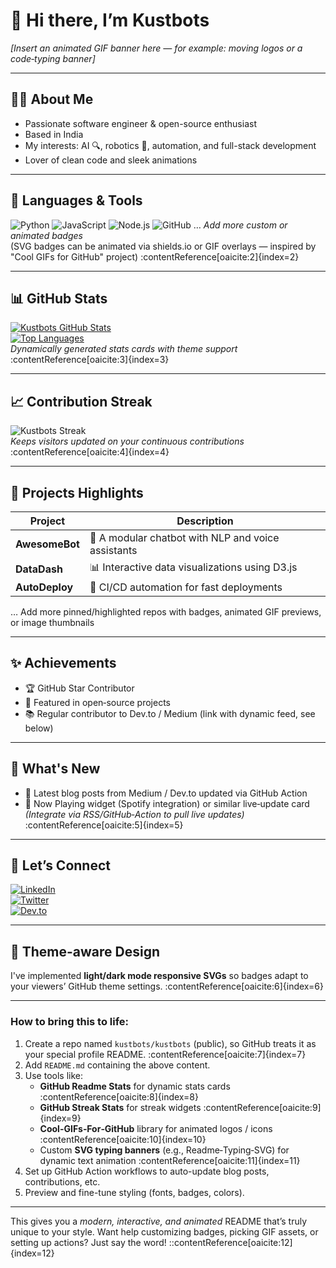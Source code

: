 # 👋 Hi there, I’m Kustbots

*[Insert an animated GIF banner here — for example: moving logos or a code‑typing banner]*

---

## 🧑‍💻 About Me
- Passionate software engineer & open-source enthusiast  
- Based in India  
- My interests: AI 🔍, robotics 🤖, automation, and full-stack development  
- Lover of clean code and sleek animations  

---

## 🔧 Languages & Tools
![Python](https://img.shields.io/badge/-Python-FFE873?style=flat-square&logo=python)
![JavaScript](https://img.shields.io/badge/-JavaScript-F0DB4F?style=flat-square&logo=javascript)
![Node.js](https://img.shields.io/badge/-Node.js-68A063?style=flat-square&logo=node.js)
![GitHub](https://img.shields.io/badge/-GitHub-181717?style=flat-square&logo=github)
… *Add more custom or animated badges*  
(SVG badges can be animated via shields.io or GIF overlays — inspired by "Cool GIFs for GitHub" project) :contentReference[oaicite:2]{index=2}

---

## 📊 GitHub Stats

[![Kustbots GitHub Stats](https://github-readme-stats.vercel.app/api?username=kustbots&show_icons=true&theme=radical)](https://github.com/anuraghazra/github-readme-stats)  
[![Top Languages](https://github-readme-stats.vercel.app/api/top-langs/?username=kustbots&layout=donut)](https://github.com/anuraghazra/github-readme-stats)  
*Dynamically generated stats cards with theme support* :contentReference[oaicite:3]{index=3}

---

## 📈 Contribution Streak

![Kustbots Streak](https://github-readme-streak-stats.herokuapp.com/?user=kustbots&theme=dark)  
*Keeps visitors updated on your continuous contributions* :contentReference[oaicite:4]{index=4}

---

## 🚀 Projects Highlights

| Project | Description |
|--------|-------------|
| **AwesomeBot** | 🤖 A modular chatbot with NLP and voice assistants |
| **DataDash** | 📊 Interactive data visualizations using D3.js |
| **AutoDeploy** | 🚀 CI/CD automation for fast deployments |
… Add more pinned/highlighted repos with badges, animated GIF previews, or image thumbnails  

---

## ✨ Achievements

- 🏆 GitHub Star Contributor  
- 💬 Featured in open‑source projects  
- 📚 Regular contributor to Dev.to / Medium (link with dynamic feed, see below)  

---

## 🔄 What's New

- 🎯 Latest blog posts from Medium / Dev.to updated via GitHub Action  
- 🎵 Now Playing widget (Spotify integration) or similar live‑update card  
*(Integrate via RSS/GitHub‑Action to pull live updates)* :contentReference[oaicite:5]{index=5}

---

## 💬 Let’s Connect

[![LinkedIn](https://img.shields.io/badge/LinkedIn‐Connect-blue?logo=linkedin)](https://www.linkedin.com/in/YOURPROFILE)  
[![Twitter](https://img.shields.io/badge/Twitter‐@yourhandle-1DA1F2?logo=twitter)](https://twitter.com/yourhandle)  
[![Dev.to](https://img.shields.io/badge/Dev.to-Read-blue?logo=dev.to)](https://dev.to/yourhandle)  

---

## 🌙 Theme-aware Design
I've implemented **light/dark mode responsive SVGs** so badges adapt to your viewers’ GitHub theme settings. :contentReference[oaicite:6]{index=6}

---

### How to bring this to life:

1. Create a repo named `kustbots/kustbots` (public), so GitHub treats it as your special profile README. :contentReference[oaicite:7]{index=7}  
2. Add `README.md` containing the above content.  
3. Use tools like:
   - **GitHub Readme Stats** for dynamic stats cards :contentReference[oaicite:8]{index=8}  
   - **GitHub Streak Stats** for streak widgets :contentReference[oaicite:9]{index=9}  
   - **Cool-GIFs‑For‑GitHub** library for animated logos / icons :contentReference[oaicite:10]{index=10}  
   - Custom **SVG typing banners** (e.g., Readme‑Typing‑SVG) for dynamic text animation :contentReference[oaicite:11]{index=11}  
4. Set up GitHub Action workflows to auto-update blog posts, contributions, etc.  
5. Preview and fine-tune styling (fonts, badges, colors).

---

This gives you a *modern, interactive, and animated* README that’s truly unique to your style. Want help customizing badges, picking GIF assets, or setting up actions? Just say the word!
::contentReference[oaicite:12]{index=12}
